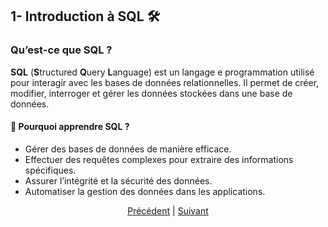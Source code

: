 ## 1- Introduction à SQL 🛠️<br>

### Qu’est-ce que SQL ?

 **SQL** (**S**tructured **Q**uery **L**anguage) est un langage e programmation utilisé pour interagir avec les bases de données relationnelles. Il permet de créer, modifier, interroger et gérer les données stockées dans une base de données.

#### 📌 Pourquoi apprendre SQL ?<br>

* Gérer des bases de données de manière efficace.
* Effectuer des requêtes complexes pour extraire des informations spécifiques.
* Assurer l’intégrité et la sécurité des données.
* Automatiser la gestion des données dans les applications.

<p align="center">
  <a href="README.md">Précédent</a> | <a href="installation-wamp.md">Suivant</a>
</p>
